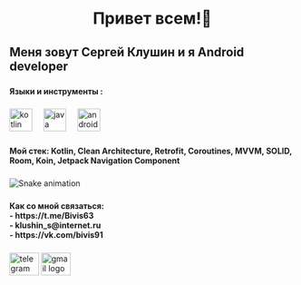 <h1 align="center">Привет всем!👋</h1>

###

<h2 align="left">Меня зовут Сергей Клушин и я Android developer</h2>

###

<h4 align="left">Языки и инструменты :</h4>

###

<div align="left">
  <img src="https://cdn.jsdelivr.net/gh/devicons/devicon/icons/kotlin/kotlin-original.svg" height="40" alt="kotlin logo"  />
  <img width="12" />
  <img src="https://cdn.jsdelivr.net/gh/devicons/devicon/icons/java/java-original.svg" height="40" alt="java logo"  />
  <img width="12" />
  <img src="https://cdn.jsdelivr.net/gh/devicons/devicon/icons/androidstudio/androidstudio-original.svg" height="40" alt="androidstudio logo"  />
</div>

###

<h4 align="left">Мой стек: Kotlin, Clean Architecture, Retrofit, Coroutines, MVVM, SOLID, Room,  Koin, Jetpack Navigation Component</h4>

###

<img src="https://raw.githubusercontent.com/Bivis63/Bivis63/output/snake.svg" alt="Snake animation" />

###

<h4 align="left">Как со мной связаться:<br>- https://t.me/Bivis63<br>- klushin_s@internet.ru<br>- https://vk.com/bivis91</h4>

###

<div align="left">
  <img src="https://raw.githubusercontent.com/maurodesouza/profile-readme-generator/master/src/assets/icons/social/telegram/default.svg" width="52" height="40" alt="telegram logo"  />
  <img src="https://raw.githubusercontent.com/maurodesouza/profile-readme-generator/master/src/assets/icons/social/gmail/default.svg" width="52" height="40" alt="gmail logo"  />
</div>

###
